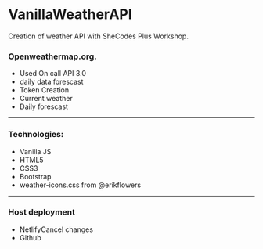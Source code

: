 # VanillaWeatherAPI
 Creation of weather API with SheCodes Plus Workshop.
 
 ### Openweathermap.org.   
  - Used On call API 3.0 
   - daily data forescast
  - Token Creation
  - Current weather
  - Daily forescast
 --- 
### Technologies:
- Vanilla JS
- HTML5 
- CSS3
- Bootstrap
- weather-icons.css from @erikflowers
---
### Host deployment
- NetlifyCancel changes
- Github
